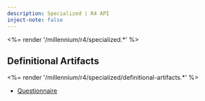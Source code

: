 ```yaml
---
description: Specialized | R4 API
inject-note: false
---
```


<%= render '/millennium/r4/specialized.*' %>

## Definitional Artifacts

<%= render '/millennium/r4/specialized/definitional-artifacts.*' %>

* [Questionnaire](/millennium/r4/specialized/definitional-artifacts/questionnaire)
